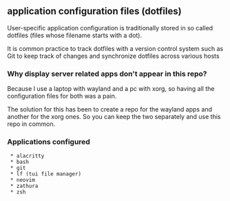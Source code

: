 ## application configuration files (dotfiles)

User-specific application configuration is traditionally stored in so called dotfiles (files whose filename starts with a dot). 

It is common practice to track dotfiles with a version control system such as Git to keep track of changes and synchronize dotfiles across various hosts

### Why display server related apps don't appear in this repo?

Because I use a laptop with wayland and a pc with xorg, so having all the configuration files for both was a pain.

The solution for this has been to create a repo for the wayland apps and another for the xorg ones. So you can keep the two separately and use this repo in common.

### Applications configured

     * alacritty
     * bash
     * git
     * lf (tui file manager)
     * neovim
     * zathura
     * zsh
